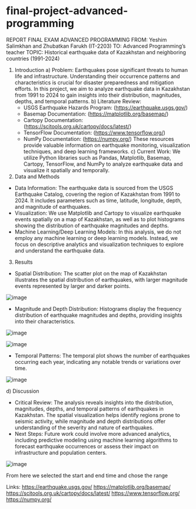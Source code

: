 # final-project-advanced-programming
 
REPORT FINAL EXAM ADVANCED PROGRAMMING
FROM: Yeshim Salimkhan and Zhubatkan Farukh (IT-2203)
TO: Advanced Programming’s teacher
TOPIC: Historical earthquake data of Kazakhstan and neighboring countries (1991-2024)
1. Introduction
a) Problem:
Earthquakes pose significant threats to human life and infrastructure. Understanding their occurrence patterns and characteristics is crucial for disaster preparedness and mitigation efforts. In this project, we aim to analyze earthquake data in Kazakhstan from 1991 to 2024 to gain insights into their distribution, magnitudes, depths, and temporal patterns.
b) Literature Review:
   - USGS Earthquake Hazards Program: (https://earthquake.usgs.gov/)
   - Basemap Documentation: (https://matplotlib.org/basemap/)
   - Cartopy Documentation: (https://scitools.org.uk/cartopy/docs/latest/)
   - TensorFlow Documentation: (https://www.tensorflow.org/)
   - NumPy Documentation: (https://numpy.org/)
These resources provide valuable information on earthquake monitoring, visualization techniques, and deep learning frameworks.
c) Current Work:
   We utilize Python libraries such as Pandas, Matplotlib, Basemap, Cartopy, TensorFlow, and NumPy to analyze earthquake data and visualize it spatially and temporally.
2. Data and Methods
- Data Information: 
  The earthquake data is sourced from the USGS Earthquake Catalog, covering the region of Kazakhstan from 1991 to 2024. It includes parameters such as time, latitude, longitude, depth, and magnitude of earthquakes.
- Visualization: 
  We use Matplotlib and Cartopy to visualize earthquake events spatially on a map of Kazakhstan, as well as to plot histograms showing the distribution of earthquake magnitudes and depths.
- Machine Learning/Deep Learning Models:
  In this analysis, we do not employ any machine learning or deep learning models. Instead, we focus on descriptive analytics and visualization techniques to explore and understand the earthquake data.
3. Results
- Spatial Distribution:
  The scatter plot on the map of Kazakhstan illustrates the spatial distribution of earthquakes, with larger magnitude events represented by larger and darker points.

![image](https://github.com/Salimkhan1512/FinalProjectAP/assets/123942008/ceef1f2e-d822-4f22-a099-97a3e3874177)


- Magnitude and Depth Distribution:
  Histograms display the frequency distribution of earthquake magnitudes and depths, providing insights into their characteristics.

![image](https://github.com/Salimkhan1512/FinalProjectAP/assets/123942008/ee25cdf9-d547-41b3-a847-f05cf98c01da)

![image](https://github.com/Salimkhan1512/FinalProjectAP/assets/123942008/52993813-f742-4ed6-b114-05ed86b349b6)

 
- Temporal Patterns:
  The temporal plot shows the number of earthquakes occurring each year, indicating any notable trends or variations over time.

![image](https://github.com/Salimkhan1512/FinalProjectAP/assets/123942008/6a382711-f6d8-43a2-badd-3e2a6688a2ea)

 
d) Discussion
- Critical Review:
The analysis reveals insights into the distribution, magnitudes, depths, and temporal patterns of earthquakes in Kazakhstan. The spatial visualization helps identify regions prone to seismic activity, while magnitude and depth distributions offer understanding of the severity and nature of earthquakes.
- Next Steps:
Future work could involve more advanced analytics, including predictive modeling using machine learning algorithms to forecast earthquake occurrences or assess their impact on infrastructure and population centers.

![image](https://github.com/Salimkhan1512/FinalProjectAP/assets/123942008/b6aba581-cdca-47a2-9d68-5dec99832a60)


 
From here we selected the start and end time and chose the range

Links:
https://earthquake.usgs.gov/
https://matplotlib.org/basemap/
https://scitools.org.uk/cartopy/docs/latest/
https://www.tensorflow.org/
https://numpy.org/

